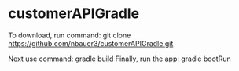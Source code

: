 # customerAPIGradle

To download, run command: git clone https://github.com/nbauer3/customerAPIGradle.git

Next use command: gradle build
Finally, run the app: gradle bootRun
